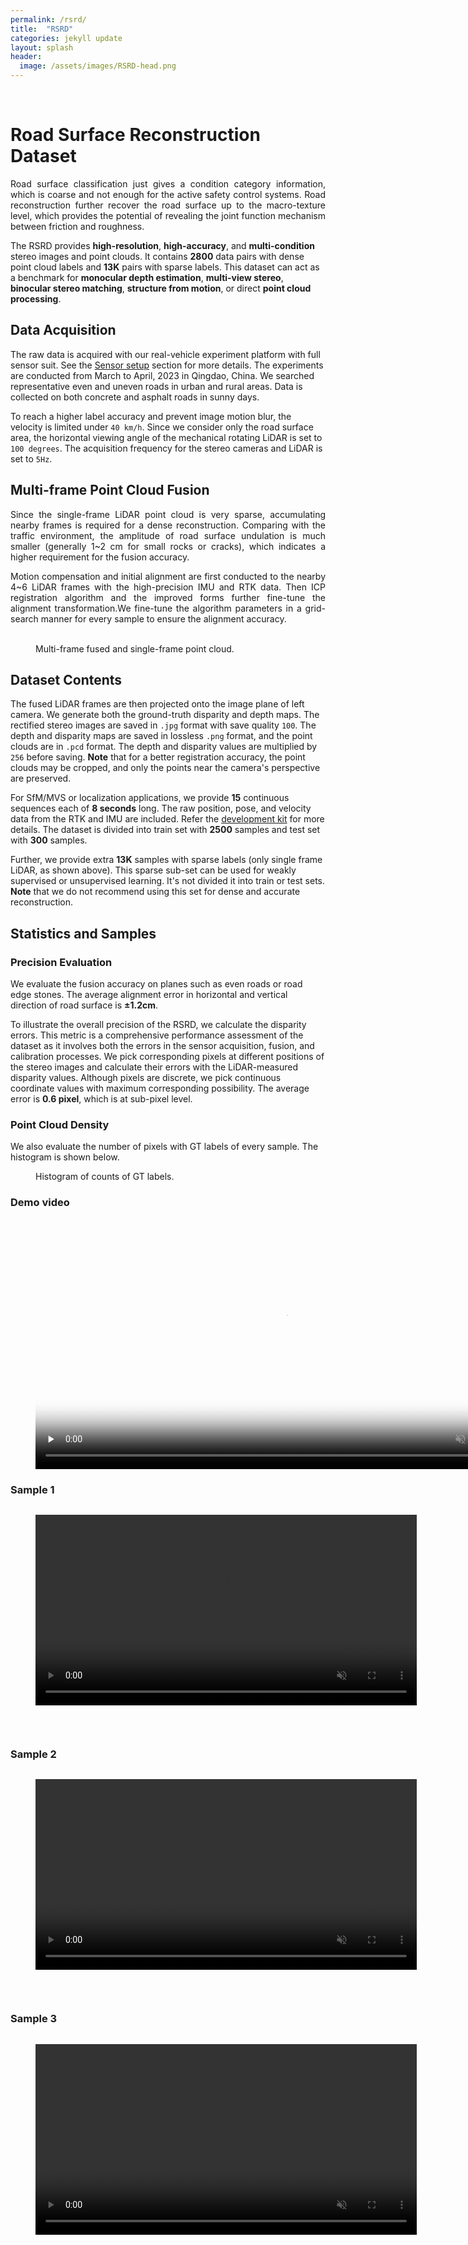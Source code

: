 ```yaml
---
permalink: /rsrd/
title:  "RSRD"
categories: jekyll update
layout: splash
header:
  image: /assets/images/RSRD-head.png
---
```

<br>

# Road Surface Reconstruction Dataset
<p style="text-align: justify;">
Road surface classification just gives a condition category information, which is coarse and not enough for the active safety control systems. Road reconstruction further
recover the road surface up to the macro-texture level, which provides the potential of revealing the joint function mechanism between friction and roughness.
</p>

The RSRD provides **high-resolution**, **high-accuracy**, and **multi-condition** stereo images and point clouds. It contains **2800** data pairs with dense point cloud labels and **13K** pairs with sparse labels. 
This dataset can act as a benchmark for **monocular depth estimation**, **multi-view stereo**, **binocular stereo matching**, **structure from motion**, or direct **point cloud processing**.

## Data Acquisition
The raw data is acquired with our real-vehicle experiment platform with full sensor suit. See the [Sensor setup](/sensors) section for more details.
The experiments are conducted from March to April, 2023 in Qingdao, China. We searched representative even and uneven roads in urban and rural areas. Data is collected on both concrete and asphalt roads in sunny days.

To reach a higher label accuracy and prevent image motion blur, the velocity is limited under `40 km/h`. Since we consider only the road surface area, the horizontal viewing angle of the mechanical rotating LiDAR is set to `100 degrees`. The acquisition frequency for the stereo cameras and LiDAR is set to `5Hz`.


## Multi-frame Point Cloud Fusion

<p style="text-align: justify;">
Since the single-frame LiDAR point cloud is very sparse, accumulating nearby frames is required for a dense reconstruction. Comparing with the traffic environment, the amplitude of road surface undulation is much smaller (generally 1~2 cm for small rocks or cracks), which indicates a higher requirement for the fusion accuracy. 
</p>

<p style="text-align: justify;">
Motion compensation and initial alignment are first conducted to the nearby 4~6 LiDAR frames with the high-precision IMU and RTK data. Then ICP registration algorithm and the improved forms further fine-tune the alignment transformation.We fine-tune the algorithm parameters in a grid-search manner for every sample to ensure the alignment accuracy.
</p>

<!-- However, the geometric features near road surface area are in lack, and the distance intervals of LiDAR scan lines on road surface are nonlinear. Also, the road scenarios are variable and the algorithms are not robust to all samples. That brings much challenge to the high-precision registration. -->



<figure class="half">
<a href="/assets/images/image_with_points.png">
<img src="/assets/images/image_with_points.png"  alt=""></a>
<a href="/assets/images/image_with_points2.jpg">
<img src="/assets/images/image_with_points2.jpg" alt=""></a>
<figcaption>Multi-frame fused and single-frame point cloud.</figcaption>
</figure>


## Dataset Contents

The fused LiDAR frames are then projected onto the image plane of left camera. We generate both the ground-truth disparity and depth maps. 
The rectified stereo images are saved in `.jpg` format with save quality `100`. The depth and disparity maps are saved in lossless `.png` format, and the point clouds are in `.pcd` format.
The depth and disparity values are multiplied by `256` before saving. **Note** that for a better registration accuracy, the point clouds may be cropped, and only the points near the camera's perspective are preserved.  

For SfM/MVS or localization applications, we provide **15** continuous sequences each of **8 seconds** long. The raw position, pose, and velocity data from the RTK and IMU are included. 
Refer the [development kit](/download) for more details. The dataset is divided into train set with **2500** samples and test set with **300** samples.

Further, we provide extra **13K** samples with sparse labels (only single frame LiDAR, as shown above). This sparse sub-set can be used for weakly supervised or unsupervised learning.
It's not divided it into train or test sets. **Note** that we do not recommend using this set for dense and accurate reconstruction.

##  Statistics and Samples
### Precision Evaluation
We evaluate the fusion accuracy on planes such as even roads or road edge stones. The average alignment error in horizontal and vertical direction of road surface is **&plusmn;1.2cm**.

To illustrate the overall precision of the RSRD, we calculate the disparity errors. This metric is a comprehensive performance assessment of the dataset as it involves both the errors in the sensor acquisition, fusion, and calibration processes.
We pick corresponding pixels at different positions of the stereo images and calculate their errors with the LiDAR-measured disparity values. Although pixels are discrete, we pick continuous coordinate values with maximum corresponding possibility. 
The average error is **0.6 pixel**, which is at sub-pixel level.

### Point Cloud Density
We also evaluate the number of pixels with GT labels of every sample. The histogram is shown below.
<figure class="align-center" style="width: 50%; margin-top: 0;">
  <a href="/assets/images/counts-RSRD.jpg">
  <img src="/assets/images/counts-RSRD.jpg" alt=""></a>
  <figcaption>Histogram of counts of GT labels.</figcaption>
</figure>

### Demo video
<figure class="align-center" style="width: 100%; margin-top: 0;">
  <video controls loop muted playsinline preload="none" width="800" poster="/assets/images/poster.jpg">
    <source src="/assets/videos/dataset_normal_map.mp4" type="video/mp4">
  </video>
</figure>

### Sample 1
<figure class="align-center" style="width: 100%; margin-top: 0;">
  <a href="/assets/images/RSRD-sample1.png">
  <img src="/assets/images/RSRD-sample1.png" alt=""></a>
</figure>

<figure class="align-left" style="margin-top: 0;">
  <video autoplay loop muted playsinline preload="auto" width="610">
    <source src="/assets/videos/concrete-hole.webm" type="video/webm">
  </video>
</figure>

<figure class="align-middle" style="width: 36%; margin-top: 0;">
  <a href="/assets/images/RSRD-sample1d.png">
  <img  src="/assets/images/RSRD-sample1d.png" alt=""></a>
</figure>
<br>

### Sample 2
<figure class="align-center" style="width: 100%; margin-top: 0;">
  <a href="/assets/images/RSRD-sample2.png">
  <img src="/assets/images/RSRD-sample2.png" alt=""></a>
</figure>

<figure class="align-left" style="margin-top: 0;">
  <video autoplay loop muted playsinline preload="auto" width="610">
    <source src="/assets/videos/potehole.webm" type="video/webm">
  </video>
</figure>

<figure class="align-middle" style="margin-top: 0;">
  <a href="/assets/images/RSRD-sample2d.png">
  <img  src="/assets/images/RSRD-sample2d.png" alt=""></a>
</figure>
<br>

### Sample 3
<figure class="align-center" style="width: 100%; margin-top: 0;">
  <a href="/assets/images/RSRD-sample3.png">
  <img src="/assets/images/RSRD-sample3.png" alt=""></a>
</figure>

<figure class="align-left" style="margin-top: 0;">
  <video autoplay loop muted playsinline preload="auto" width="610">
    <source src="/assets/videos/speedbump.webm" type="video/webm">
  </video>
</figure>

<figure class="align-middle" style="margin-top: 0;">
  <a href="/assets/images/RSRD-sample3d.png">
  <img  src="/assets/images/RSRD-sample3d.png" alt=""></a>
</figure>








